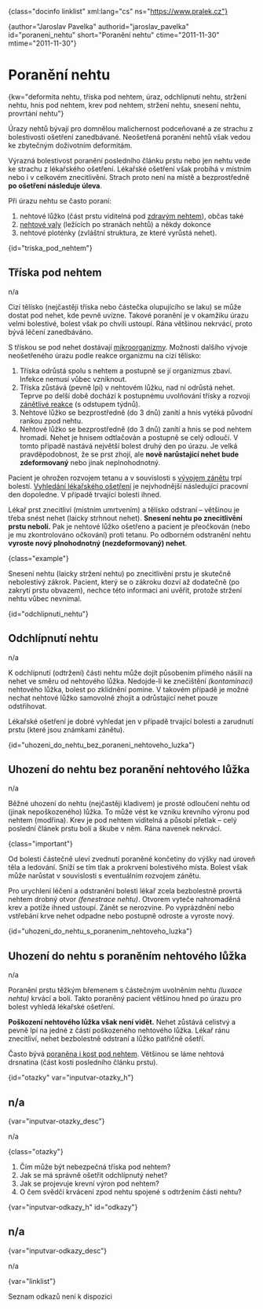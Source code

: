 
{class="docinfo linklist" xml:lang="cs" ns="https://www.pralek.cz"}

{author="Jaroslav Pavelka" authorid="jaroslav\_pavelka" id="poraneni\_nehtu" short="Poranění nehtu" ctime="2011-11-30" mtime="2011-11-30"}

# Poranění nehtu

{kw="deformita nehtu, tříska pod nehtem, úraz, odchlípnutí nehtu, stržení nehtu, hnis pod nehtem, krev pod nehtem, stržení nehtu, snesení nehtu, provrtání nehtu"}

Úrazy nehtů bývají pro domnělou malichernost podceňované a ze strachu z bolestivosti ošetření zanedbávané. Neošetřená poranění nehtů však vedou ke zbytečným doživotním deformitám.

Výrazná bolestivost poranění posledního článku prstu nebo jen nehtu vede ke strachu z lékařského ošetření. Lékařské ošetření však probíhá v místním nebo i v celkovém znecitlivění. Strach proto není na místě a bezprostředně **po ošetření následuje úleva**.

Při úrazu nehtu se často poraní:

  1. nehtové lůžko (část prstu viditelná pod [zdravým nehtem][1]), občas také
  2. [nehtové valy][2] (ležících po stranách nehtů) a někdy dokonce
  3. nehtové ploténky (zvláštní struktura, ze které vyrůstá nehet).

{id="triska\_pod\_nehtem"}

## Tříska pod nehtem

n/a

Cizí tělísko (nejčastěji tříska nebo částečka olupujícího se laku) se může dostat pod nehet, kde pevně uvízne. Takové poranění je v okamžiku úrazu velmi bolestivé, bolest však po chvíli ustoupí. Rána většinou nekrvácí, proto bývá léčení zanedbáváno.

S třískou se pod nehet dostávají [mikroorganizmy][3]. Možnosti dalšího vývoje neošetřeného úrazu podle reakce organizmu na cizí tělísko:

  1. Tříska odrůstá spolu s nehtem a postupně se jí organizmus zbaví. Infekce nemusí vůbec vzniknout.
  2. Tříska zůstává (pevně lpí) v nehtovém lůžku, nad ní odrůstá nehet. Teprve po delší době dochází k postupnému uvolňování třísky a rozvoji [zánětlivé reakce][4] (s odstupem týdnů).
  3. Nehtové lůžko se bezprostředně (do 3 dnů) zanítí a hnis vytéká původní rankou zpod nehtu.
  4. Nehtové lůžko se bezprostředně (do 3 dnů) zanítí a hnis se pod nehtem hromadí. Nehet je hnisem odtlačován a postupně se celý odloučí. V tomto případě nastává největší bolest druhý den po úrazu. Je velká pravděpodobnost, že se prst zhojí, ale **nově narůstající nehet bude zdeformovaný** nebo jinak neplnohodnotný.

Pacient je ohrožen rozvojem tetanu a v souvislosti s [vývojem zánětu][5] trpí bolestí. [Vyhledání lékařského ošetření][6] je nejvhodnější následující pracovní den dopoledne. V případě trvající bolesti ihned.

Lékař prst znecitliví (místním umrtvením) a tělísko odstraní – většinou je třeba snést nehet (laicky strhnout nehet). **Snesení nehtu po znecitlivění prstu nebolí.** Pak je nehtové lůžko ošetřeno a pacient je přeočkován (nebo je mu zkontrolováno očkování) proti tetanu. Po odborném odstranění nehtu **vyroste nový plnohodnotný (nezdeformovaný) nehet**.

{class="example"}

Snesení nehtu (laicky stržení nehtu) po znecitlivění prstu je skutečně nebolestivý zákrok. Pacient, který se o zákroku dozví až dodatečně (po zakrytí prstu obvazem), nechce této informaci ani uvěřit, protože stržení nehtu vůbec nevnímal.

{id="odchlipnuti_nehtu"}

## Odchlípnutí nehtu

n/a

K odchlípnutí (odtržení) části nehtu může dojít působením přímého násilí na nehet ve směru od nehtového lůžka. Nedojde-li ke znečištění _(kontaminaci)_ nehtového lůžka, bolest po zklidnění pomine. V takovém případě je možné nechat nehtové lůžko samovolně zhojit a odrůstající nehet pouze odstřihovat.

Lékařské ošetření je dobré vyhledat jen v případě trvající bolesti a zarudnutí prstu (které jsou známkami zánětu).

{id="uhozeni\_do\_nehtu\_bez\_poraneni\_nehtoveho\_luzka"}

## Uhození do nehtu bez poranění nehtového lůžka

n/a

Běžné uhození do nehtu (nejčastěji kladivem) je prosté odloučení nehtu od (jinak nepoškozeného) lůžka. To může vést ke vzniku krevního výronu pod nehtem (modřina). Krev je pod nehtem viditelná a působí přetlak – celý poslední článek prstu bolí a škube v něm. Rána navenek nekrvácí.

{class="important"}

Od bolesti částečně uleví zvednutí poraněné končetiny do výšky nad úroveň těla a ledování. Sníží se tím tlak a prokrvení bolestivého místa. Bolest však může narůstat v souvislosti s eventuálním rozvojem zánětu.

Pro urychlení léčení a odstranění bolesti lékař zcela bezbolestně provrtá nehtem drobný otvor _(fenestrace nehtu)_. Otvorem vyteče nahromaděná krev a potíže ihned ustoupí. Zánět se nerozvine. Po vyprázdnění nebo vstřebání krve nehet odpadne nebo postupně odroste a vyroste nový.

{id="uhozeni\_do\_nehtu\_s\_poranenim\_nehtoveho\_luzka"}

## Uhození do nehtu s poraněním nehtového lůžka

n/a

Poranění prstu těžkým břemenem s částečným uvolněním nehtu _(luxace nehtu)_ krvácí a bolí. Takto poraněný pacient většinou hned po úrazu pro bolest vyhledá lékařské ošetření.

**Poškození nehtového lůžka však není vidět.** Nehet zůstává celistvý a pevně lpí na jedné z částí poškozeného nehtového lůžka. Lékař ránu znecitliví, nehet bezbolestně odstraní a lůžko patřičně ošetří.

Často bývá [poraněna i kost pod nehtem][7]. Většinou se láme nehtová drsnatina (část kosti posledního článku prstu).

{id="otazky" var="inputvar-otazky_h"}

## n/a

{var="inputvar-otazky_desc"}

n/a

{class="otazky"}

  1. Čím může být nebezpečná tříska pod nehtem?
  2. Jak se má správně ošetřit odchlípnutý nehet?
  3. Jak se projevuje krevní výron pod nehtem?
  4. O čem svědčí krvácení zpod nehtu spojené s odtržením části nehtu?

{var="inputvar-odkazy_h" id="odkazy"}

## n/a

{var="inputvar-odkazy_desc"}

n/a

{var="linklist"}

Seznam odkazů není k dispozici

 [1]: plisne_kuze
 [2]: zarustajici_nehty
 [3]: mikroorganizmy
 [4]: zanet
 [5]: bolest_v_krku_angina
 [6]: nalehavost_lekarskeho_vysetreni
 [7]: zlomeniny_kosti